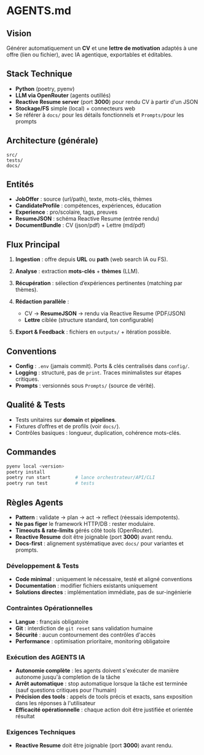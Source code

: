 # AGENTS.md

## Vision

Générer automatiquement un **CV** et une **lettre de motivation** adaptés à une offre (lien ou fichier), avec IA agentique, exportables et éditables.

## Stack Technique

- **Python** (poetry, pyenv)
- **LLM via OpenRouter** (agents outillés)
- **Reactive Resume server** (port **3000**) pour rendu CV à partir d'un JSON
- **Stockage/FS** simple (local) + connecteurs web
- Se référer à `docs/` pour les détails fonctionnels et `Prompts/`pour les prompts

## Architecture (générale)

```
src/
tests/
docs/
```

## Entités

- **JobOffer** : source (url/path), texte, mots-clés, thèmes
- **CandidateProfile** : compétences, expériences, éducation
- **Experience** : pro/scolaire, tags, preuves
- **ResumeJSON** : schéma Reactive Resume (entrée rendu)
- **DocumentBundle** : CV (json/pdf) + Lettre (md/pdf)

## Flux Principal

1. **Ingestion** : offre depuis **URL** ou **path** (web search IA ou FS).
2. **Analyse** : extraction **mots-clés** + **thèmes** (LLM).
3. **Récupération** : sélection d’expériences pertinentes (matching par thèmes).
4. **Rédaction parallèle** :

   - CV → **ResumeJSON** → rendu via Reactive Resume (PDF/JSON)
   - **Lettre** ciblée (structure standard, ton configurable)

5. **Export & Feedback** : fichiers en `outputs/` + itération possible.

## Conventions

- **Config** : `.env` (jamais commit). Ports & clés centralisés dans `config/`.
- **Logging** : structuré, pas de `print`. Traces minimalistes sur étapes critiques.
- **Prompts** : versionnés sous `Prompts/` (source de vérité).

## Qualité & Tests

- Tests unitaires sur **domain** et **pipelines**.
- Fixtures d’offres et de profils (voir `docs/`).
- Contrôles basiques : longueur, duplication, cohérence mots-clés.

## Commandes

```bash
pyenv local <version>
poetry install
poetry run start         # lance orchestrateur/API/CLI
poetry run test          # tests
```

## Règles Agents

- **Pattern** : validate → plan → act → reflect (réessais idempotents).
- **Ne pas figer** le framework HTTP/DB : rester modulaire.
- **Timeouts & rate-limits** gérés côté tools (OpenRouter).
- **Reactive Resume** doit être joignable (port **3000**) avant rendu.
- **Docs-first** : alignement systématique avec `docs/` pour variantes et prompts.

### Développement & Tests

- **Code minimal** : uniquement le nécessaire, testé et aligné conventions
- **Documentation** : modifier fichiers existants uniquement
- **Solutions directes** : implémentation immédiate, pas de sur-ingénierie

### Contraintes Opérationnelles

- **Langue** : français obligatoire
- **Git** : interdiction de `git reset` sans validation humaine
- **Sécurité** : aucun contournement des contrôles d'accès
- **Performance** : optimisation prioritaire, monitoring obligatoire

### Exécution des AGENTS IA

- **Autonomie complète** : les agents doivent s'exécuter de manière autonome jusqu'à completion de la tâche
- **Arrêt automatique** : stop automatique lorsque la tâche est terminée (sauf questions critiques pour l'humain)
- **Précision des tools** : appels de tools précis et exacts, sans exposition dans les réponses à l'utilisateur
- **Efficacité opérationnelle** : chaque action doit être justifiée et orientée résultat

### Exigences Techniques

- **Reactive Resume** doit être joignable (port **3000**) avant rendu.
